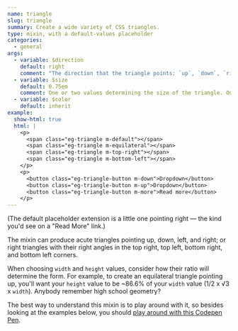 ```yaml
---
name: triangle
slug: triangle
summary: Create a wide variety of CSS triangles.
type: mixin, with a default-values placeholder
categories:
  - general
args:
  - variable: $direction
    default: right
    comment: "The direction that the triangle points: `up`, `down`, `right`, `left`. Or, for right triangles, the corner of the right angle: `top-right`, `top-left`, `bottom-right` or `bottom-left`."
  - variable: $size
    default: 0.75em
    comment: One or two values determining the size of the triangle. One value will make a triangle equally wide and tall. Two values translate to `width` and `height`.
  - variable: $color
    default: inherit
example:
  show-html: true
  html: |
    <p>
      <span class="eg-triangle m-default"></span>
      <span class="eg-triangle m-equilateral"></span>
      <span class="eg-triangle m-top-right"></span>
      <span class="eg-triangle m-bottom-left"></span>
    </p>
    <p>
      <button class="eg-triangle-button m-down">Dropdown</button>
      <button class="eg-triangle-button m-up">Dropdown</button>
      <button class="eg-triangle-button m-more">Read more</button>
    </p>
---
```


(The default placeholder extension is a little one pointing right &mdash; the kind you'd see on a "Read More" link.)

The mixin can produce acute triangles pointing up, down, left, and right; or right triangles with their right angles in the top right, top left, bottom right, and bottom left corners.

When choosing `width` and `height` values, consider how their ratio will determine the form. For example, to create an equilateral triangle pointing up, you'll want your `height` value to be ~86.6% of your `width` value (1/2 x &radic;3 x `width`). Anybody remember high school geometry?

The best way to understand this mixin is to play around with it, so besides looking at the examples below, you should [play around with this Codepen Pen](http://codepen.io/davidtheclark/pen/oelbk).